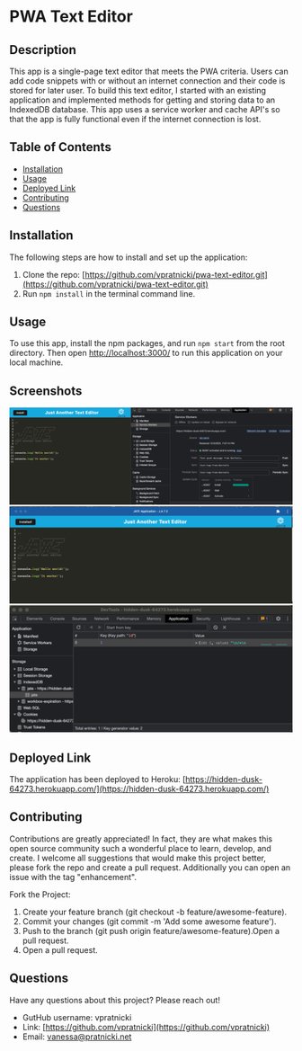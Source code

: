 # PWA Text Editor

## Description

This app is a single-page text editor that meets the PWA criteria. Users can add code snippets with or without an internet connection and their code is stored for later user. To build this text editor, I started with an existing application and implemented methods for getting and storing data to an IndexedDB database. This app uses a service worker and cache API's so that the app is fully functional even if the internet connection is lost. 

## Table of Contents

- [Installation](#installation)
- [Usage](#usage)
- [Deployed Link](#deployed-link)
- [Contributing](#contributing)
- [Questions](#questions)

## Installation

The following steps are how to install and set up the application: 
1. Clone the repo: [https://github.com/vpratnicki/pwa-text-editor.git](https://github.com/vpratnicki/pwa-text-editor.git)
2. Run `npm install` in the terminal command line.

## Usage

To use this app, install the npm packages, and run `npm start` from the root directory. Then open [http://localhost:3000/](http://localhost:3000/) to run this application on your local machine.

## Screenshots

![Screen shot of app in broswer and service worker](/client/src/images/JATE1.png)
![Screen shot of installed app](/client/src/images/JATE2.png)
![Screen shot of indexDB](/client/src/images/JATE3.png)

## Deployed Link

The application has been deployed to Heroku: [https://hidden-dusk-64273.herokuapp.com/](https://hidden-dusk-64273.herokuapp.com/)

## Contributing 

Contributions are greatly appreciated! In fact, they are what makes this open source community such a wonderful place to learn, develop, and create. I welcome all suggestions that would make this project better, please fork the repo and create a pull request. Additionally you can open an issue with the tag "enhancement".

Fork the Project: 

1. Create your feature branch (git checkout -b feature/awesome-feature).
2. Commit your changes (git commit -m 'Add some awesome feature'). 
3. Push to the branch (git push origin feature/awesome-feature).Open a pull request.
4. Open a pull request.


## Questions

Have any questions about this project? Please reach out! 

- GutHub username: vpratnicki
- Link: [https://github.com/vpratnicki](https://github.com/vpratnicki)
- Email: vanessa@pratnicki.net


